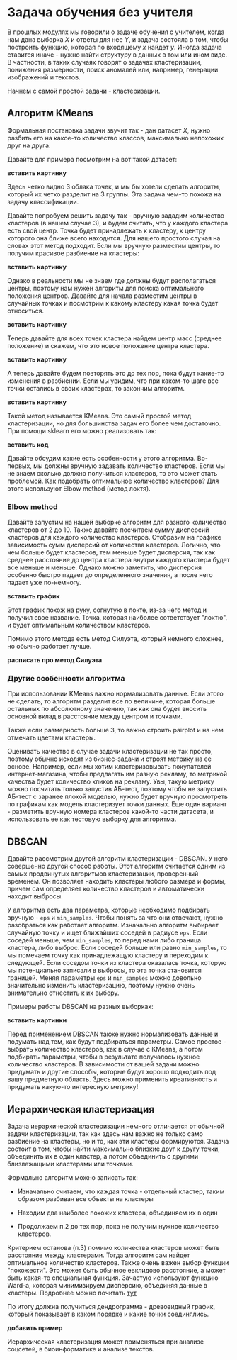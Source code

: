 # Задача обучения без учителя

В прошлых модулях мы говорили о задаче обучения с учителем, когда нам дана выборка $X$ и ответы для нее $Y$, и задача состояла в том, чтобы построить функцию, которая по входящему $x$ найдет $y$. Иногда задача ставится иначе - нужно найти структуру в данных в том или ином виде. В частности, в таких случаях говорят о задачах кластеризации, понижения размерности, поиск аномалей или, например, генерации изображений и текстов.

Начнем с самой простой задачи - кластеризации.

## Алгоритм KMeans

Формальная постановка задачи звучит так - дан датасет $X$, нужно разбить его на какое-то количество классов, максимально непохожих друг на друга.

Давайте для примера посмотрим на вот такой датасет:

**вставить картинку**

Здесь четко видно 3 облака точек, и мы бы хотели сделать алгоритм, который их четко разделит на 3 группы. Эта задача чем-то похожа на задачу классификации.

Давайте попробуем решить задачу так - вручную зададим количество кластеров (в нашем случае 3), и будем считать, что у каждого кластера есть свой центр. Точка будет принадлежать к кластеру, к центру которого она ближе всего находится. Для нашего простого случая на словах этот метод подходит. Если мы вручную разместим центры, то получим красивое разбиение на кластеры:

**вставить картинку**

Однако в реальности мы не знаем где должны будут располагаться центры, поэтому нам нужен алгоритм для поиска оптимального положения центров. Давайте для начала разместим центры в случайных точках и посмотрим к какому кластеру какая точка будет относиться.

**вставить картинку**

Теперь давайте для всех точек кластера найдем центр масс (среднее положение) и скажем, что это новое положение центра кластера.

**вставить картинку**

А теперь давайте будем повторять это до тех пор, пока будут какие-то изменения в разбиении. Если мы увидим, что при каком-то шаге все точки остались в своих кластерах, то закончим алгоритм.

**вставить картинку**

Такой метод называется KMeans. Это самый простой метод кластеризации, но для большинства задач его более чем достаточно. При помощи sklearn его можно реализовать так:

**вставить код**

Давайте обсудим какие есть особенности у этого алгоритма. Во-первых, мы должны вручную задавать количество кластеров. Если мы не знаем сколько должно получиться кластеров, то это может стать проблемой. Как подобрать оптимальное количество кластеров? Для этого используют Elbow method (метод локтя).

### Elbow method

Давайте запустим на нашей выборке алгоритм для разного количество кластеров от 2 до 10. Также давайте посчитаем сумму дисперсий кластеров для каждого количество кластеров. Отобразим на графике зависимость сумм дисперсий от количества кластеров. Логично, что чем больше будет кластеров, тем меньше будет дисперсия, так как среднее расстояние до центра кластера внутри каждого кластера будет все меньше и меньше. Однако можно заметить, что дисперсия особенно быстро падает до определенного значения, а после него падает уже по-немногу.

**вставить график**

Этот график похож на руку, согнутую в локте, из-за чего метод и получил свое название. Точка, которая наиболее сответствует "локтю", и будет оптимальным количеством кластеров.

Помимо этого метода есть метод Силуэта, который немного сложнее, но обычно работает лучше.

**расписать про метод Силуэта**

### Другие особенности алгоритма

При использовании KMeans важно нормализовать данные. Если этого не сделать, то алгоритм разделит все по величине, которая больше остальных по абсолютному значению, так как она будет вносить основной вклад в расстояние между центром и точками.

Также если размерность больше 3, то важно строить pairplot и на нем отмечать цветами кластеры.

Оценивать качество в случае задачи кластеризации не так просто, поэтому обычно исходят из бизнес-задачи и строят метрику на ее основе. Например, если мы хотим кластеризовывать покупателей интернет-магазина, чтобы предлагать им разную рекламу, то метрикой качества будет количество кликов на рекламу. Увы, такую метрику можно посчитать только запустив АБ-тест, поэтому чтобы не запустить АБ-тест с заранее плохой моделью, нужно будет вручную просмотреть по графикам как модель кластеризует точки данных. Еще один вариант - разметить вручную номера кластеров какой-то части датасета, и использовать ее как тестовую выборку для алгоритма.

## DBSCAN

Давайте рассмотрим другой алгоритм кластеризации - DBSCAN. У него совершенно другой способ работы. Этот алгоритм считается одним из самых продвинутых алгоритмов кластеризации, проверенный временем. Он позволяет находить кластеры любого размера и формы, причем сам определяет количество кластеров и автоматически находит выбросы.

У алгоритма есть два параметра, которые необходимо подбирать вручную - `eps` и `min_samples`. Чтобы понять за что они отвечают, нужно разобраться как работает алгоритм. Изначально алгоритм выбирает случайную точку и ищет ближайших соседей в радиусе `eps`. Если соседей меньше, чем `min_samples`, то перед нами либо граница кластера, либо выброс. Если соседей больше или равно `min_samples`, то мы помечаем точку как принадлежащую кластеру и переходим к следующей. Если соседом точки из кластера оказалась точка, которую мы потенциально записали в выбросы, то эта точка становится границей. Меняя параметры `eps` и `min_samples` можно довольно значительно изменить кластеризацию, поэтому нужно очень внимательно отнестить к их выбору.

Примеры работы DBSCAN на разных выборках:

**вставить картинки**

Перед применением DBSCAN также нужно нормализовать данные и подумать над тем, как будут подбираться параметры. Самое простое - выбрать количество кластеров, как в случае с KMeans, а потом подбирать параметры, чтобы в результате получалось нужное количество кластеров. В зависимости от вашей задачи можно придумать и другие способы, которые будут хорошо подходить под вашу предметную область. Здесь можно применить креативность и придумать какую-то интересную метрику!

## Иерархическая кластеризация

Задача иерархической кластеризации немного отличается от обычной задачи кластеризации, так как здесь нам важно не только само разбиение на кластеры, но и то, как эти кластеры формируются. Задача состоит в том, чтобы найти максимально близкие друг к другу точки, объединить их в один кластер, а потом объединить с другими близлежащими кластерами или точками.

Формально алгоритм можно записать так:

- Изначально считаем, что каждая точка - отдельный кластер, таким образом разбивая все объекты на кластеры

- Находим два наиболее похожих кластера, объединяем их в один

- Продолжаем п.2 до тех пор, пока не получим нужное количество кластеров.

Критерием останова (п.3) помимо количества кластеров может быть расстояние между кластерами. Тогда алгоритм сам найдет оптимальное количество кластеров. Также очень важен выбор функции "похожести". Это может быть обычное евклидово расстояние, а может быть какая-то специальная функция. Зачастую используют функцию Ward-а, которая минимизируем дисперсию, объединяя данные в кластеры. Подробнее можно почитать [тут](https://jbhender.github.io/Stats506/F18/GP/Group10.html)

По итогу должна получиться дендрограмма - древовидный график, который показывает в каком порядке и какие точки соединялись.

**добавить пример**

Иерархическая кластеризация может применяться при анализе соцсетей, в биоинформатике и анализе текстов.
